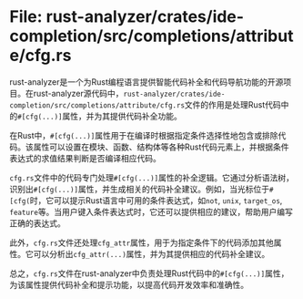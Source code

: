 # File: rust-analyzer/crates/ide-completion/src/completions/attribute/cfg.rs

rust-analyzer是一个为Rust编程语言提供智能代码补全和代码导航功能的开源项目。在rust-analyzer源代码中，`rust-analyzer/crates/ide-completion/src/completions/attribute/cfg.rs`文件的作用是处理Rust代码中的`#[cfg(...)]`属性，并为其提供代码补全功能。

在Rust中，`#[cfg(...)]`属性用于在编译时根据指定条件选择性地包含或排除代码。该属性可以设置在模块、函数、结构体等各种Rust代码元素上，并根据条件表达式的求值结果判断是否编译相应代码。

`cfg.rs`文件中的代码专门处理`#[cfg(...)]`属性的补全逻辑。它通过分析语法树，识别出`#[cfg(...)]`属性，并生成相关的代码补全建议。例如，当光标位于`#[cfg(`时，它可以提示Rust语言中可用的条件表达式，如`not`, `unix`, `target_os`, `feature`等。当用户键入条件表达式时，它还可以提供相应的建议，帮助用户编写正确的表达式。

此外，`cfg.rs`文件还处理`cfg_attr`属性，用于为指定条件下的代码添加其他属性。它可以分析出`cfg_attr(...)`属性，并为其提供相应的代码补全建议。

总之，`cfg.rs`文件在rust-analyzer中负责处理Rust代码中的`#[cfg(...)]`属性，为该属性提供代码补全和提示功能，以提高代码开发效率和准确性。

